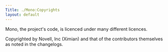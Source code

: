 ```yaml
---
Title: ./Mono:Copyrights
layout: default
---
```


Mono, the project's code, is licenced under many different licences.

Copyrighted by Novell, Inc (Ximian) and that of the contributors
themselves as noted in the changelogs.
